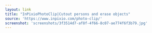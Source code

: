 ```yaml
---
layout: link
title: "InPixioPhotoClip|Cutout persons and erase objects"
source: 'https://www.inpixio.com/photo-clip/'
screenshot: 'screenshots/3f3514d7-af8f-4f66-8c07-ae774f6f3b79.jpg'
---
```



